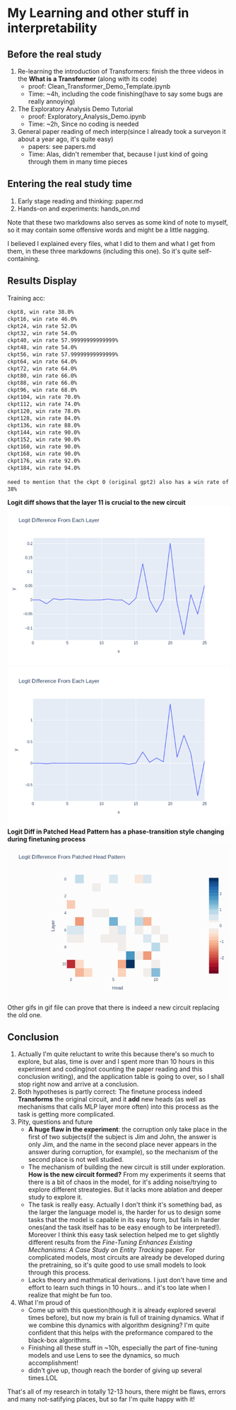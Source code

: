 # My Learning and other stuff in interpretability
## Before the real study
1. Re-learning the introduction of Transformers: finish the three videos in the **What is a Transformer** (along with its code)
    - proof: Clean_Transformer_Demo_Template.ipynb
    - Time: ~4h, including the code finishing(have to say some bugs are really annoying)
2. The Exploratory Analysis Demo Tutorial
    - proof: Exploratory_Analysis_Demo.ipynb
    - Time: ~2h, Since no coding is needed
3. General paper reading of mech interp(since I already took a surveyon it about a year ago, it's quite easy)
    - papers: see papers.md
    - Time: Alas, didn't remember that, because I just kind of going through them in many time pieces

## Entering the real study time
1. Early stage reading and thinking: paper.md
2. Hands-on and experiments: hands_on.md

Note that these two markdowns also serves as some kind of note to myself, so it may contain some offensive words and might be a little nagging.

I believed I explained every files, what I did to them and what I get from them, in these three markdowns (including this one). So it's quite self-containing.

## Results Display
Training acc:
```
ckpt8, win rate 38.0%
ckpt16, win rate 46.0%
ckpt24, win rate 52.0%
ckpt32, win rate 54.0%
ckpt40, win rate 57.99999999999999%
ckpt48, win rate 54.0%
ckpt56, win rate 57.99999999999999%
ckpt64, win rate 64.0%
ckpt72, win rate 64.0%
ckpt80, win rate 66.0%
ckpt88, win rate 66.0%
ckpt96, win rate 68.0%
ckpt104, win rate 70.0%
ckpt112, win rate 74.0%
ckpt120, win rate 78.0%
ckpt128, win rate 84.0%
ckpt136, win rate 88.0%
ckpt144, win rate 90.0%
ckpt152, win rate 90.0%
ckpt160, win rate 90.0%
ckpt168, win rate 90.0%
ckpt176, win rate 92.0%
ckpt184, win rate 94.0%

need to mention that the ckpt 0 (original gpt2) also has a win rate of 38%
```
**Logit diff shows that the layer 11 is crucial to the new circuit**
![Image failed in loading](assets/layer_8.png "Before Finetuning")
![Image failed in loading](assets/layer_184.png "After Finetuning")
**Logit Diff in Patched Head Pattern has a phase-transition style changing during finetuning process**
![Image failed in loading](gif/head_pattern_plots.gif "During Finetuning")
Other gifs in gif file can prove that there is indeed a new circuit replacing the old one.
## Conclusion
1. Actually I'm quite reluctant to write this because there's so much to explore, but alas, time is over and I spent more than 10 hours in this experiment and coding(not counting the paper reading and this conclusion writing), and the application table is going to over, so I shall stop right now and arrive at a conclusion.
2. Both hypotheses is partly correct: The finetune process indeed **Transforms** the original circuit, and it **add** new heads (as well as mechanisms that calls MLP layer more often) into this process as the task is getting more complicated.
3. Pity, questions and future
    - **A huge flaw in the experiment**: the corruption only take place in the first of two subjects(if the subject is Jim and John, the answer is only Jim, and the name in the second place never appears in the answer during corruption, for example), so the mechanism of the second place is not well studied.
    - The mechanism of building the new circuit is still under exploration. **How is the new circuit formed?** From my experiments it seems that there is a bit of chaos in the model, for it's adding noise/trying to explore different streategies. But it lacks more ablation and deeper study to explore it.
    - The task is really easy. Actually I don't think it's something bad, as the larger the language model is, the harder for us to design some tasks that the model is capable in its easy form, but fails in harder ones(and the task itself has to be easy enough to be interpreted!). Moreover I think this easy task selection helped me to get slightly different results from the *Fine-Tuning Enhances Existing Mechanisms: A Case Study on Entity Tracking* paper. For complicated models, most circuits are already be developed during the pretraining, so it's quite good to use small models to look through this process.
    - Lacks theory and mathmatical derivations. I just don't have time and effort to learn such things in 10 hours... and it's too late when I realize that might be fun too.
4. What I'm proud of
    - Come up with this question(though it is already explored several times before), but now my brain is full of training dynamics. What if we combine this dynamics with algorithm designing? I'm quite confident that this helps with the preformance compared to the black-box algorithms.
    - Finishing all these stuff in ~10h, especially the part of fine-tuning models and use Lens to see the dynamics, so much accomplishment!
    - didn't give up, though reach the border of giving up several times.LOL

That's all of my research in totally 12-13 hours, there might be flaws, errors and many not-satifying places, but so far I'm quite happy with it!